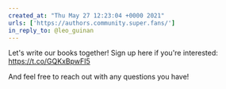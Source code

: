 ```yaml
---
created_at: "Thu May 27 12:23:04 +0000 2021"
urls: ['https://authors.community.super.fans/']
in_reply_to: @leo_guinan
---
```


Let's write our books together! Sign up here if you're interested: https://t.co/GQKxBpwFI5

And feel free to reach out with any questions you have!